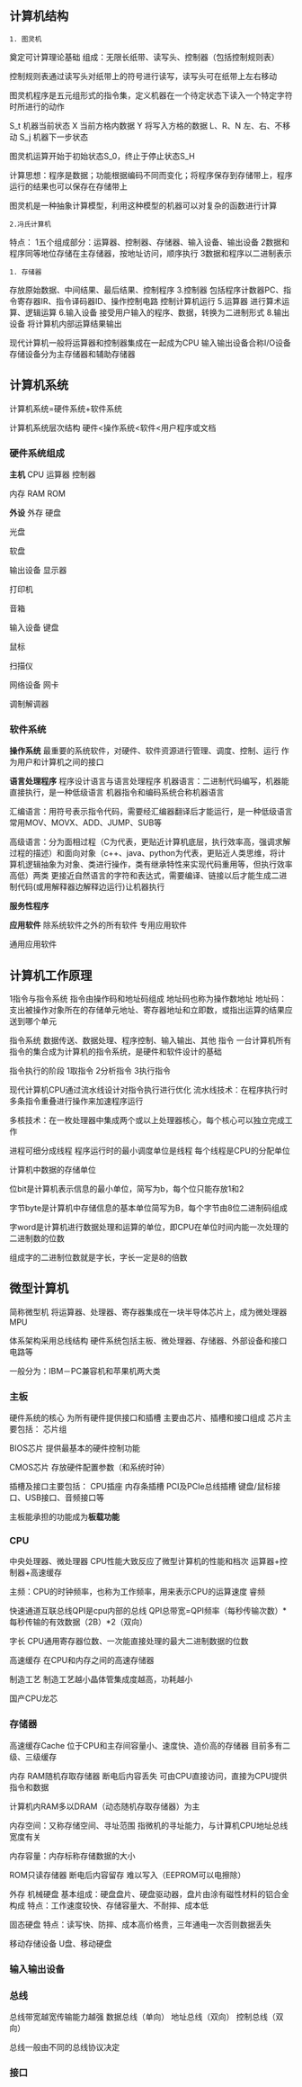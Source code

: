 ## 计算机结构
    1. 图灵机
奠定可计算理论基础
组成：无限长纸带、读写头、控制器（包括控制规则表）

控制规则表通过读写头对纸带上的符号进行读写，读写头可在纸带上左右移动

图灵机程序是五元组形式的指令集，定义机器在一个待定状态下读入一个特定字符时所进行的动作

S_t	机器当前状态
X 当前方格内数据
Y 将写入方格的数据
L、R、N	左、右、不移动
S_j 机器下一步状态

图灵机运算开始于初始状态S_0，终止于停止状态S_H

计算思想：程序是数据；功能根据编码不同而变化；将程序保存到存储带上，程序运行的结果也可以保存在存储带上

图灵机是一种抽象计算模型，利用这种模型的机器可以对复杂的函数进行计算


    2.冯氏计算机
特点：
1五个组成部分：运算器、控制器、存储器、输入设备、输出设备
2数据和程序同等地位存储在主存储器，按地址访问，顺序执行
3数据和程序以二进制表示

    1. 存储器
存放原始数据、中间结果、最后结果、控制程序
    3.控制器
包括程序计数器PC、指令寄存器IR、指令译码器ID、操作控制电路
控制计算机运行
    5.运算器
进行算术运算、逻辑运算
    6.输入设备
接受用户输入的程序、数据，转换为二进制形式
    8.输出设备
将计算机内部运算结果输出

现代计算机一般将运算器和控制器集成在一起成为CPU
输入输出设备合称I/O设备
存储设备分为主存储器和辅助存储器


## 计算机系统
计算机系统=硬件系统+软件系统

计算机系统层次结构
硬件<操作系统<软件<用户程序或文档

### 硬件系统组成
**主机**
CPU
运算器
控制器

内存
RAM
ROM

**外设**
外存
硬盘

光盘

软盘

输出设备
显示器

打印机

音箱

输入设备
键盘

鼠标

扫描仪


网络设备
网卡

调制解调器


### 软件系统
**操作系统**
最重要的系统软件，对硬件、软件资源进行管理、调度、控制、运行
作为用户和计算机之间的接口

**语言处理程序**
程序设计语言与语言处理程序
机器语言：二进制代码编写，机器能直接执行，是一种低级语言
机器指令和编码系统合称机器语言

汇编语言：用符号表示指令代码，需要经汇编器翻译后才能运行，是一种低级语言
常用MOV、MOVX、ADD、JUMP、SUB等

高级语言：分为面相过程（C为代表，更贴近计算机底层，执行效率高，强调求解过程的描述）和面向对象（c++、java、python为代表，更贴近人类思维，将计算机逻辑抽象为对象、类进行操作，类有继承特性来实现代码重用等，但执行效率高低）两类
更接近自然语言的字符和表达式，需要编译、链接以后才能生成二进制代码(或用解释器边解释边运行)让机器执行

**服务性程序**

**应用软件**
除系统软件之外的所有软件
专用应用软件


通用应用软件



## 计算机工作原理

1指令与指令系统
指令由操作码和地址码组成
地址码也称为操作数地址
地址码：支出被操作对象所在的存储单元地址、寄存器地址和立即数，或指出运算的结果应送到哪个单元

指令系统
数据传送、数据处理、程序控制、输入输出、其他 指令
一台计算机所有指令的集合成为计算机的指令系统，是硬件和软件设计的基础

指令执行的阶段
1取指令
2分析指令
3执行指令

现代计算机CPU通过流水线设计对指令执行进行优化
流水线技术：在程序执行时多条指令重叠进行操作来加速程序运行

多核技术：在一枚处理器中集成两个或以上处理器核心，每个核心可以独立完成工作

进程可细分成线程
程序运行时的最小调度单位是线程
每个线程是CPU的分配单位

计算机中数据的存储单位

位bit是计算机表示信息的最小单位，简写为b，每个位只能存放1和2

字节byte是计算机中存储信息的基本单位简写为B，每个字节由8位二进制码组成

字word是计算机进行数据处理和运算的单位，即CPU在单位时间内能一次处理的二进制数的位数

组成字的二进制位数就是字长，字长一定是8的倍数

## 微型计算机
简称微型机
将运算器、处理器、寄存器集成在一块半导体芯片上，成为微处理器MPU

体系架构采用总线结构
硬件系统包括主板、微处理器、存储器、外部设备和接口电路等

一般分为：IBM－PC兼容机和苹果机两大类

### 主板
硬件系统的核心
为所有硬件提供接口和插槽
主要由芯片、插槽和接口组成
芯片主要包括：
芯片组

BIOS芯片
提供最基本的硬件控制功能

CMOS芯片
存放硬件配置参数（和系统时钟）

插槽及接口主要包括：
CPU插座
内存条插槽
PCI及PCIe总线插槽
键盘/鼠标接口、USB接口、音频接口等

主板能承担的功能成为**板载功能**

### CPU
中央处理器、微处理器
CPU性能大致反应了微型计算机的性能和档次
运算器+控制器+高速缓存

主频：CPU的时钟频率，也称为工作频率，用来表示CPU的运算速度
睿频

快速通道互联总线QPI是cpu内部的总线
QPI总带宽=QPI频率（每秒传输次数）*每秒传输的有效数据（2B）*2（双向）

字长
CPU通用寄存器位数、一次能直接处理的最大二进制数据的位数

高速缓存
在CPU和内存之间的高速存储器

制造工艺
制造工艺越小晶体管集成度越高，功耗越小


国产CPU龙芯


### 存储器
高速缓存Cache
位于CPU和主存间容量小、速度快、造价高的存储器
目前多有二级、三级缓存

内存
RAM随机存取存储器
断电后内容丢失
可由CPU直接访问，直接为CPU提供指令和数据

计算机内RAM多以DRAM（动态随机存取存储器）为主

内存空间：又称存储空间、寻址范围
指微机的寻址能力，与计算机CPU地址总线宽度有关

内存容量：内存标称存储数据的大小

ROM只读存储器
断电后内容留存
难以写入（EEPROM可以电擦除）

外存
机械硬盘
基本组成：硬盘盘片、硬盘驱动器，盘片由涂有磁性材料的铝合金构成
特点：工作速度较快、存储容量大、不耐摔、成本低

固态硬盘
特点：读写快、防摔、成本高价格贵，三年通电一次否则数据丢失

移动存储设备
U盘、移动硬盘

### 输入输出设备


### 总线
总线带宽越宽传输能力越强
数据总线（单向）
地址总线（双向）
控制总线（双向）

总线一般由不同的总线协议决定

### 接口